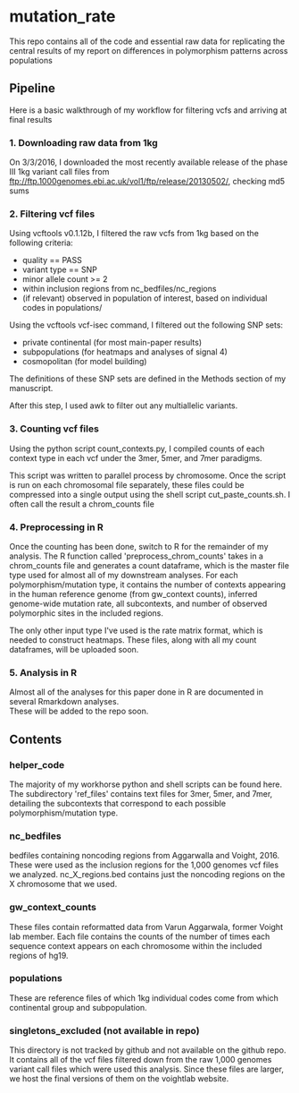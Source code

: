 # mutation_rate

This repo contains all of the code and essential raw data
for replicating the central results of my report on differences
in polymorphism patterns across populations

## Pipeline

Here is a basic walkthrough of my workflow for filtering vcfs and arriving at final results

### 1. Downloading raw data from 1kg

On 3/3/2016, I downloaded the most recently available release of the phase III 1kg variant
call files from ftp://ftp.1000genomes.ebi.ac.uk/vol1/ftp/release/20130502/, checking md5 sums

### 2. Filtering vcf files

Using vcftools v0.1.12b, I filtered the raw vcfs from 1kg based on the following criteria:
- quality == PASS
- variant type == SNP
- minor allele count >= 2
- within inclusion regions from nc_bedfiles/nc_regions
- (if relevant) observed in population of interest, based on individual codes in
	populations/

Using the vcftools vcf-isec command, I filtered out the following SNP sets:
- private continental (for most main-paper results)
- subpopulations (for heatmaps and analyses of signal 4)
- cosmopolitan (for model building)

The definitions of these SNP sets are defined in the Methods section of my manuscript.

After this step, I used awk to filter out any multiallelic variants.

### 3. Counting vcf files

Using the python script count_contexts.py, I compiled counts of each context type in each
vcf under the 3mer, 5mer, and 7mer paradigms.

This script was written to parallel process by chromosome.  Once the script is run on each
chromosomal file separately, these files could be compressed into a single output using
the shell script cut_paste_counts.sh.  I often call the result a chrom_counts file

### 4. Preprocessing in R

Once the counting has been done, switch to R for the remainder of my analysis.  The R function called 
'preprocess_chrom_counts' takes in a chrom_counts file and generates a count dataframe, which is the master
file type used for almost all of my downstream analyses. For each polymorphism/mutation type, it contains
the number of contexts appearing in the human reference genome (from gw_context counts), inferred 
genome-wide mutation rate, all subcontexts, and number of observed polymorphic sites in the included regions.

The only other input type I've used is the rate matrix format, which is needed to construct heatmaps.
These files, along with all my count dataframes, will be uploaded soon.

### 5. Analysis in R 

Almost all of the analyses for this paper done in R are documented in several Rmarkdown analyses.  
These will be added to the repo soon.

## Contents

### helper_code

The majority of my workhorse python and shell scripts can be found here.
The subdirectory 'ref_files' contains text files for 3mer, 5mer, and 7mer,
detailing the subcontexts that correspond to each possible polymorphism/mutation
type.

### nc_bedfiles

bedfiles containing noncoding regions from Aggarwalla and Voight, 2016.
These were used as the inclusion regions for the 1,000 genomes vcf files we analyzed.
nc_X_regions.bed contains just the noncoding regions on the X chromosome that we used.

### gw_context_counts

These files contain reformatted data from Varun Aggarwala, former Voight lab member.
Each file contains the counts of the number of times each sequence context appears on each 
chromosome within the included regions of hg19.

### populations

These are reference files of which 1kg individual codes come from which continental group and
subpopulation.

### singletons_excluded (not available in repo)

This directory is not tracked by github and not available on the github repo. It contains all 
of the vcf files filtered down from the raw 1,000 genomes variant call files which were used
this analysis.  Since these files are larger, we host the final versions of them on the voightlab
website.
